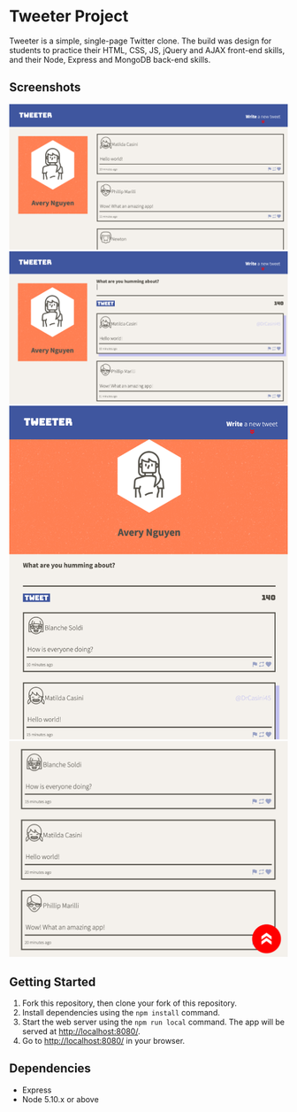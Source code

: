 # Tweeter Project

Tweeter is a simple, single-page Twitter clone. The build was design for students to practice their HTML, CSS, JS, jQuery and AJAX front-end skills, and their Node, Express and MongoDB back-end skills.

## Screenshots
!["Main Page - Desktop"](https://github.com/Avery-Nguyen/tweeter/blob/master/doc/Main_page.png)
!["Compose New Tweet"](https://github.com/Avery-Nguyen/tweeter/blob/master/doc/Toggle_compose_tweet_page.png)
!["Main Page - Mobile"](https://github.com/Avery-Nguyen/tweeter/blob/master/doc/Moblie_view.png)
!["Scroll to top button"](https://github.com/Avery-Nguyen/tweeter/blob/master/doc/Scroll_to_top_button.png)


## Getting Started

1. Fork this repository, then clone your fork of this repository.
2. Install dependencies using the `npm install` command.
3. Start the web server using the `npm run local` command. The app will be served at <http://localhost:8080/>.
4. Go to <http://localhost:8080/> in your browser.

## Dependencies

- Express
- Node 5.10.x or above
